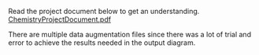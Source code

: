 Read the project document below to get an understanding. 
[ChemistryProjectDocument.pdf](https://github.com/Maxwell103/ChemProject/files/13657826/ChemistryProjectDocument.pdf)

There are multiple data augmentation files since there was a lot of trial and error to achieve the results needed in the output diagram.
